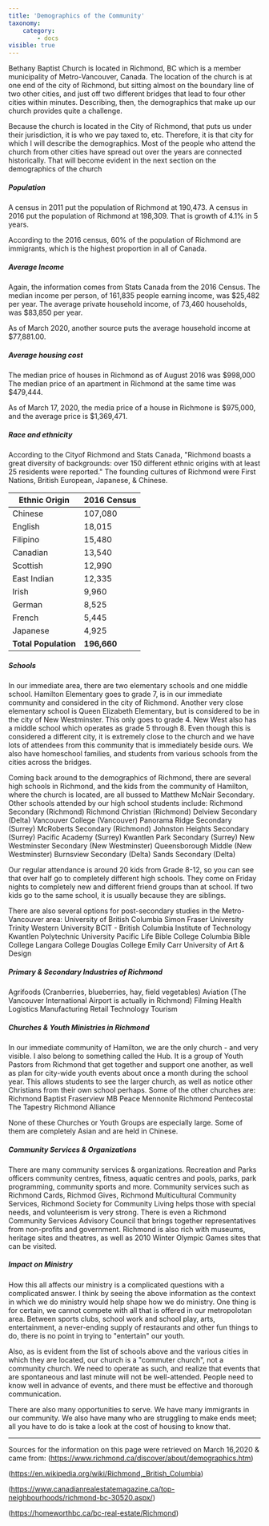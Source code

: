 ```yaml
---
title: 'Demographics of the Community'
taxonomy:
    category:
        - docs
visible: true
---
```


Bethany Baptist Church is located in Richmond, BC which is a member municipality of Metro-Vancouver, Canada. The location of the church is at one end of the city of Richmond, but sitting almost on the boundary line of two other cities, and just off two different bridges that lead to four other cities within minutes. Describing, then, the demographics that make up our church provides quite a challenge.

Because the church is located in the City of Richmond, that puts us under their jurisdiction, it is who we pay taxed to, etc. Therefore, it is that city for which I will describe the demographics. Most of the people who attend the church from other cities have spread out over the years are connected historically. That will become evident in the next section on the demographics of the church

##### Population
A census in 2011 put the population of Richmond at 190,473. 
A census in 2016 put the population of Richmond at 198,309.
That is growth of 4.1% in 5 years.

According to the 2016 census, 60% of the population of Richmond are immigrants, which is the highest proportion in all of Canada.

##### Average Income
Again, the information comes from Stats Canada from the 2016 Census. 
The median income per person, of 161,835 people earning income, was $25,482 per year.
The average private household income, of 73,460 households, was $83,850 per year.

As of March 2020, another source puts the average household income at $77,881.00.

##### Average housing cost
The median price of houses in Richmond as of August 2016 was $998,000
The median price of an apartment in Richmond at the same time was $479,444.

As of March 17, 2020, the media price of a house in Richmone is $975,000, and the average price is $1,369,471.

##### Race and ethnicity
According to the Cityof Richmond and Stats Canada, "Richmond boasts a great diversity of backgrounds: over 150 different ethnic origins with at least 25 residents were reported." The founding cultures of Richmond were First Nations, British European, Japanese, & Chinese.

| Ethnic Origin | 2016 Census |
| ---------- | ------- |
| Chinese | 107,080 |
| English | 18,015 |
| Filipino | 15,480 |
| Canadian | 13,540 |
| Scottish | 12,990 |
| East Indian | 12,335 |
| Irish | 9,960 |
| German | 8,525 |
| French | 5,445 |
| Japanese | 4,925 |
| **Total Population** | **196,660** |

##### Schools
In our immediate area, there are two elementary schools and one middle school. Hamilton Elementary goes to grade 7, is in our immediate community and considered in the city of Richmond. Another very close elementary school is Queen Elizabeth Elementary, but is considered to be in the city of New Westminster. This only goes to grade 4. New West also has a middle school which operates as grade 5 through 8. Even though this is considered a different city, it is extremely close to the church and we have lots of attendees from this community that is immediately beside ours. We also have homeschool families, and students from various schools from the cities across the bridges.

Coming back around to the demographics of Richmond, there are several high schools in Richmond, and the kids from the community of Hamilton, where the church is located, are all bussed to Matthew McNair Secondary. Other schools attended by our high school students include: 
Richmond Secondary (Richmond)
Richmond Christian (Richmond)
Delview Secondary (Delta)
Vancouver College (Vancouver)
Panorama Ridge Secondary (Surrey)
McRoberts Secondary (Richmond)
Johnston Heights Secondary (Surrey)
Pacific Academy (Surrey)
Kwantlen Park Secondary (Surrey)
New Westminster Secondary (New Westminster)
Queensborough Middle (New Westminster)
Burnsview Secondary (Delta)
Sands Secondary (Delta)

Our regular attendance is around 20 kids from Grade 8-12, so you can see that over half go to completely different high schools. They come on Friday nights to completely new and different friend groups than at school. If two kids go to the same school, it is usually because they are siblings. 

There are also several options for post-secondary studies in the Metro-Vancouver area:
University of British Columbia 
Simon Fraser University
Trinity Western University
BCIT - British Columbia Institute of Technology
Kwantlen Polytechnic University 
Pacific Life Bible College
Columbia Bible College
Langara College
Douglas College
Emily Carr University of Art & Design

##### Primary & Secondary Industries of Richmond
Agrifoods (Cranberries, blueberries, hay, field vegetables)
Aviation (The Vancouver International Airport is actually in Richmond)
Filming
Health
Logistics
Manufacturing
Retail
Technology 
Tourism

##### Churches & Youth Ministries in Richmond
In our immediate community of Hamilton, we are the only church - and very visible.
I also belong to something called the Hub. It is a group of Youth Pastors from Richmond that get together and support one another, as well as plan for city-wide youth events about once a month during the school year. This allows students to see the larger church, as well as notice other Christians from their own school perhaps. Some of the other churches are: 
Richmond Baptist
Fraserview MB
Peace Mennonite
Richmond Pentecostal
The Tapestry
Richmond Alliance

None of these Churches or Youth Groups are especially large. Some of them are completely Asian and are held in Chinese.

##### Community Services & Organizations
There are many community services & organizations.
Recreation and Parks officers community centres, fitness, aquatic centres and pools, parks, park programming, community sports and more.
Community services such as Richmond Cards, Richmod Gives, Richmond Multicultural Community Services, Richmond Society for Community Living helps those with special needs, and volunteerism is very strong. There is even a Richmond Community Services Advisory Council that brings together representatives from non-profits and government. 
Richmond is also rich with museums, heritage sites and theatres, as well as 2010 Winter Olympic Games sites that can be visited.

##### Impact on Ministry
How this all affects our ministry is a complicated questions with a complicated answer. I think by seeing the above information as the context in which we do ministry would help shape how we do ministry. One thing is for certain, we cannot compete with all that is offered in our metropolotan area. Between sports clubs, school work and school play, arts, entertainment, a never-ending supply of restaurants and other fun things to do, there is no point in trying to "entertain" our youth. 

Also, as is evident from the list of schools above and the various cities in which they are located, our church is a "commuter church", not a community church. We need to operate as such, and realize that events that are spontaneous and last minute will not be well-attended. People need to know well in advance of events, and there must be effective and thorough communication.

There are also many opportunities to serve. We have many immigrants in our community. We also have many who are struggling to make ends meet; all you have to do is take a look at the cost of housing to know that. 










 








-------------------------------------------------------------------------------
Sources for the information on this page were retrieved on March 16,2020 & came from: 
(https://www.richmond.ca/discover/about/demographics.htm)

(https://en.wikipedia.org/wiki/Richmond,_British_Columbia)

(https://www.canadianrealestatemagazine.ca/top-neighbourhoods/richmond-bc-30520.aspx/)

(https://homeworthbc.ca/bc-real-estate/Richmond)